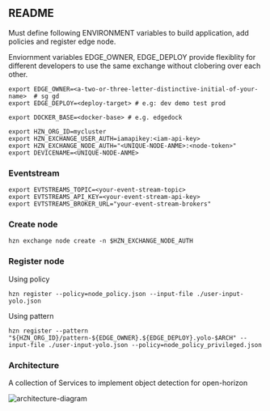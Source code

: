 ## README

Must define following ENVIRONMENT variables to build application, add policies and register edge node.

Enviornment variables EDGE_OWNER, EDGE_DEPLOY provide flexiblity for different developers to use the same exchange without clobering over each other.

    export EDGE_OWNER=<a-two-or-three-letter-distinctive-initial-of-your-name>  # sg gd 
    export EDGE_DEPLOY=<deploy-target> # e.g: dev demo test prod

    export DOCKER_BASE=<docker-base> # e.g. edgedock

    export HZN_ORG_ID=mycluster
    export HZN_EXCHANGE_USER_AUTH=iamapikey:<iam-api-key>
    export HZN_EXCHANGE_NODE_AUTH="<UNIQUE-NODE-ANME>:<node-token>"
    export DEVICENAME=<UNIQUE-NODE-ANME>

### Eventstream  

    export EVTSTREAMS_TOPIC=<your-event-stream-topic>
    export EVTSTREAMS_API_KEY=<your-event-stream-api-key>
    export EVTSTREAMS_BROKER_URL="your-event-stream-brokers"

### Create node

    hzn exchange node create -n $HZN_EXCHANGE_NODE_AUTH

### Register node

Using policy

    hzn register --policy=node_policy.json --input-file ./user-input-yolo.json

Using pattern

    hzn register --pattern "${HZN_ORG_ID}/pattern-${EDGE_OWNER}.${EDGE_DEPLOY}.yolo-$ARCH" --input-file ./user-input-yolo.json --policy=node_policy_privileged.json

### Architecture
A collection of Services to implement object detection for open-horizon

![architecture-diagram](https://raw.githubusercontent.com/TheMosquito/detect/7a989c9246399cc9fa7370ab59e69faf4b72acc5/architecture.png)
